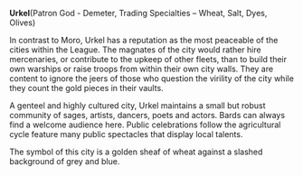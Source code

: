 **Urkel**\(Patron God - Demeter, Trading Specialties – Wheat, Salt, Dyes, Olives\)

In contrast to Moro, Urkel has a reputation as the most peaceable of the cities within the League. The magnates of the city would rather hire mercenaries, or contribute to the upkeep of other fleets, than to build their own warships or raise troops from within their own city walls. They are content to ignore the jeers of those who question the virility of the city while they count the gold pieces in their vaults.

A genteel and highly cultured city, Urkel maintains a small but robust community of sages, artists, dancers, poets and actors. Bards can always find a welcome audience here. Public celebrations follow the agricultural cycle feature many public spectacles that display local talents.

The symbol of this city is a golden sheaf of wheat against a slashed background of grey and blue.

